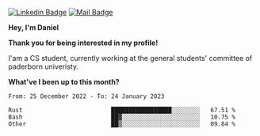 [![Linkedin Badge](https://img.shields.io/badge/-LinkedIn-0e76a8?style=flat-square&logo=Linkedin&logoColor=white)](https://www.linkedin.com/in/daniel-negi-592ba3223/)
[![Mail Badge](https://img.shields.io/badge/Gmail-D14836?style=flat-square&logo=gmail&logoColor=white)](mailto:daniel.ravi.negi@googlemail.com)

**Hey, I'm Daniel**

**Thank you for being interested in my profile!**

I'am a CS student, currently working at the general students' committee of paderborn univeristy.

**What've I been up to this month?** 

<!--START_SECTION:waka-->

```text
From: 25 December 2022 - To: 24 January 2023

Rust                         █████████████████░░░░░░░░   67.51 %
Bash                         ██▓░░░░░░░░░░░░░░░░░░░░░░   10.75 %
Other                        ██▒░░░░░░░░░░░░░░░░░░░░░░   09.84 %
```

<!--END_SECTION:waka-->
